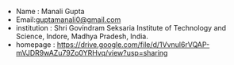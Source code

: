 * Name : Manali Gupta
* Email:guptamanali0@gmail.com
* institution : Shri Govindram Seksaria Institute of Technology and Science, Indore, Madhya Pradesh, India.
* homepage : https://drive.google.com/file/d/1Vvnul6rVQAP-mVJDR9wAZu79Zo0YRHvq/view?usp=sharing
